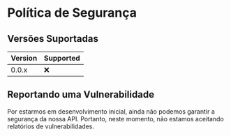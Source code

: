 # Política de Segurança

## Versões Suportadas

| Version | Supported          |
| ------- | ------------------ |
| 0.0.x   | :x: |

## Reportando uma Vulnerabilidade

Por estarmos em desenvolvimento inicial, ainda não podemos garantir a segurança da nossa API. Portanto, neste momento, não estamos aceitando relatórios de vulnerabilidades.
